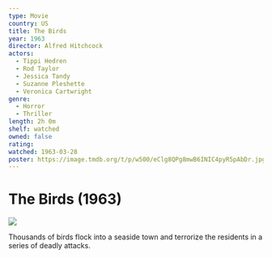 ```yaml
---
type: Movie
country: US
title: The Birds
year: 1963
director: Alfred Hitchcock
actors:
  - Tippi Hedren
  - Rod Taylor
  - Jessica Tandy
  - Suzanne Pleshette
  - Veronica Cartwright
genre:
  - Horror
  - Thriller
length: 2h 0m
shelf: watched
owned: false
rating:
watched: 1963-03-28
poster: https://image.tmdb.org/t/p/w500/eClg8QPg8mwB6INIC4pyR5pAbDr.jpg
---
```


# The Birds (1963)

![](https://image.tmdb.org/t/p/w500/eClg8QPg8mwB6INIC4pyR5pAbDr.jpg)

Thousands of birds flock into a seaside town and terrorize the residents in a series of deadly attacks.